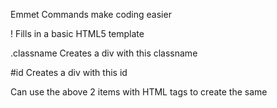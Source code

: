 Emmet Commands make coding easier

!
Fills in a basic HTML5 template

.classname
Creates a div with this classname

#id
Creates a div with this id

Can use the above 2 items with HTML tags to create the same